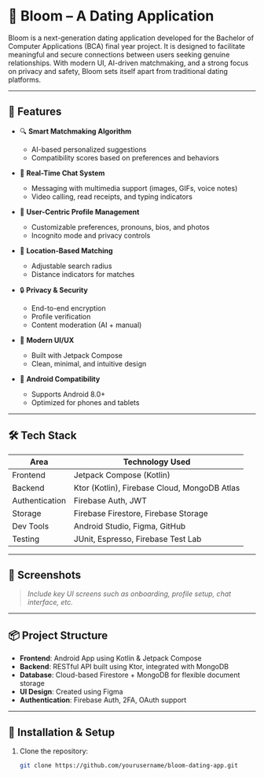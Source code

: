 # 🌸 Bloom – A Dating Application

Bloom is a next-generation dating application developed for the Bachelor of Computer Applications (BCA) final year project. It is designed to facilitate meaningful and secure connections between users seeking genuine relationships. With modern UI, AI-driven matchmaking, and a strong focus on privacy and safety, Bloom sets itself apart from traditional dating platforms.

---

## 🚀 Features

- 🔍 **Smart Matchmaking Algorithm**
  - AI-based personalized suggestions
  - Compatibility scores based on preferences and behaviors

- 💬 **Real-Time Chat System**
  - Messaging with multimedia support (images, GIFs, voice notes)
  - Video calling, read receipts, and typing indicators

- 👤 **User-Centric Profile Management**
  - Customizable preferences, pronouns, bios, and photos
  - Incognito mode and privacy controls

- 📍 **Location-Based Matching**
  - Adjustable search radius
  - Distance indicators for matches

- 🔒 **Privacy & Security**
  - End-to-end encryption
  - Profile verification
  - Content moderation (AI + manual)

- 🎨 **Modern UI/UX**
  - Built with Jetpack Compose
  - Clean, minimal, and intuitive design

- 📱 **Android Compatibility**
  - Supports Android 8.0+
  - Optimized for phones and tablets

---

## 🛠️ Tech Stack

| Area            | Technology Used                              |
|-----------------|-----------------------------------------------|
| Frontend        | Jetpack Compose (Kotlin)                      |
| Backend         | Ktor (Kotlin), Firebase Cloud, MongoDB Atlas |
| Authentication  | Firebase Auth, JWT                           |
| Storage         | Firebase Firestore, Firebase Storage          |
| Dev Tools       | Android Studio, Figma, GitHub                 |
| Testing         | JUnit, Espresso, Firebase Test Lab            |

---

## 📱 Screenshots

> *Include key UI screens such as onboarding, profile setup, chat interface, etc.*

---

## 📦 Project Structure

- **Frontend**: Android App using Kotlin & Jetpack Compose
- **Backend**: RESTful API built using Ktor, integrated with MongoDB
- **Database**: Cloud-based Firestore + MongoDB for flexible document storage
- **UI Design**: Created using Figma
- **Authentication**: Firebase Auth, 2FA, OAuth support

---

## 🔧 Installation & Setup

1. Clone the repository:
   ```bash
   git clone https://github.com/yourusername/bloom-dating-app.git
